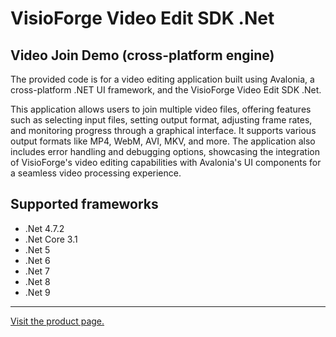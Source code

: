 ﻿# VisioForge Video Edit SDK .Net

## Video Join Demo (cross-platform engine)

The provided code is for a video editing application built using Avalonia, a cross-platform .NET UI framework, and the VisioForge Video Edit SDK .Net.

This application allows users to join multiple video files, offering features such as selecting input files, setting output format, adjusting frame rates, and monitoring progress through a graphical interface. It supports various output formats like MP4, WebM, AVI, MKV, and more. The application also includes error handling and debugging options, showcasing the integration of VisioForge's video editing capabilities with Avalonia's UI components for a seamless video processing experience.

## Supported frameworks

* .Net 4.7.2
* .Net Core 3.1
* .Net 5
* .Net 6
* .Net 7
* .Net 8
* .Net 9

---

[Visit the product page.](https://www.visioforge.com/video-edit-sdk-net)
